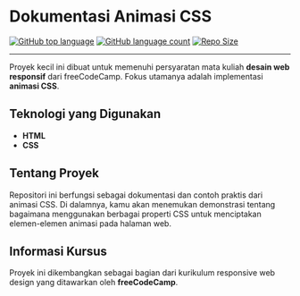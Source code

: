 # Dokumentasi Animasi CSS

[![GitHub top language](https://img.shields.io/github/languages/top/keinan21/dokumentasi-animasi-css?style=for-the-badge)](https://github.com/keinan21/dokumentasi-animasi-css)
[![GitHub language count](https://img.shields.io/github/languages/count/keinan21/dokumentasi-animasi-css?style=for-the-badge)](https://github.com/keinan21/dokumentasi-animasi-css)
[![Repo Size](https://img.shields.io/github/repo-size/keinan21/dokumentasi-animasi-css?style=for-the-badge)](https://github.com/keinan21/dokumentasi-animasi-css)

---

Proyek kecil ini dibuat untuk memenuhi persyaratan mata kuliah **desain web responsif** dari freeCodeCamp. Fokus utamanya adalah implementasi **animasi CSS**.

## Teknologi yang Digunakan

* **HTML**
* **CSS**

## Tentang Proyek

Repositori ini berfungsi sebagai dokumentasi dan contoh praktis dari animasi CSS. Di dalamnya, kamu akan menemukan demonstrasi tentang bagaimana menggunakan berbagai properti CSS untuk menciptakan elemen-elemen animasi pada halaman web.

## Informasi Kursus

Proyek ini dikembangkan sebagai bagian dari kurikulum responsive web design yang ditawarkan oleh **freeCodeCamp**.
